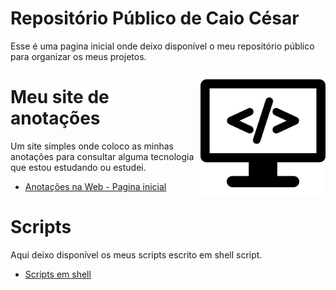# Repositório Público de Caio César

Esse é uma pagina inicial onde deixo disponível o meu repositório público para organizar os meus projetos.

<img align="right" src="imagens/site_logo.png" width="200">

# Meu site de anotações
Um site simples onde coloco as minhas anotações para consultar alguma tecnologia que estou estudando ou estudei.
 * [Anotações na Web - Pagina inicial](https://caiocesarnojosa.github.io/Anotacao_na_web/)

# Scripts
Aqui deixo disponível os meus scripts escrito em shell script.
 * [Scripts em shell](https://github.com/caiocesarnojosa/scripts)
